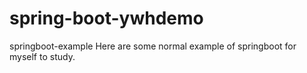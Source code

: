 # spring-boot-ywhdemo
springboot-example
Here are some normal example of springboot for myself to study.
